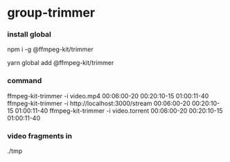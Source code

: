 # group-trimmer

### install global

npm i -g @ffmpeg-kit/trimmer

yarn global add @ffmpeg-kit/trimmer

### command

ffmpeg-kit-trimmer -i video.mp4 00:06:00-20 00:20:10-15 01:00:11-40
ffmpeg-kit-trimmer -i http://localhost:3000/stream 00:06:00-20 00:20:10-15 01:00:11-40
ffmpeg-kit-trimmer -i video.torrent 00:06:00-20 00:20:10-15 01:00:11-40

### video fragments in

./tmp
